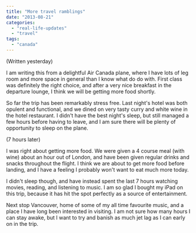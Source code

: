 ```yaml
---
title: "More travel ramblings"
date: "2013-08-21"
categories: 
  - "real-life-updates"
  - "travel"
tags: 
  - "canada"
---
```


(Written yesterday)

I am writing this from a delightful Air Canada plane, where I have lots of leg room and more space in general than I know what do do with. First class was definitely the right choice, and after a very nice breakfast in the departure lounge, I think we will be getting more food shortly.

So far the trip has been remarkably stress free. Last night's hotel was both opulent and functional, and we dined on very tasty curry and white wine in the hotel restaurant. I didn't have the best night's sleep, but still managed a few hours before having to leave, and I am sure there will be plenty of opportunity to sleep on the plane.

(7 hours later)

I was right about getting more food. We were given a 4 course meal (with wine) about an hour out of London, and have been given regular drinks and snacks throughout the flight. I think we are about to get more food before landing, and I have a feeling I probably won't want to eat much more today.

I didn't sleep though, and have instead spent the last 7 hours watching movies, reading, and listening to music. I am so glad I bought my iPad on this trip, because it has hit the spot perfectly as a source of entertainment.

Next stop Vancouver, home of some of my all time favourite music, and a place I have long been interested in visiting. I am not sure how many hours I can stay awake, but I want to try and banish as much jet lag as I can early on in the trip.
